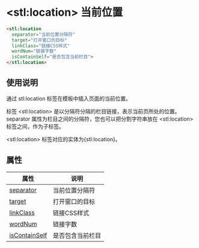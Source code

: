 ﻿# &lt;stl:location&gt; 当前位置

```html
<stl:location
  separator="当前位置分隔符"
  target="打开窗口的目标"
  linkClass="链接CSS样式"
  wordNum="链接字数"
  isContainSelf="是否包含当前栏目">
</stl:location>
```

## 使用说明

通过 stl:location 标签在模板中插入页面的当前位置。

标签 &lt;stl:location&gt; 是以分隔符分隔的栏目链接，表示当前页所处的位置。
separator 属性为栏目之间的分隔符，您也可以把分割字符串放在 &lt;stl:location&gt; 标签之间，作为子标签。

&lt;stl:location&gt; 标签对应的实体为{stl:location}。

## 属性

| 属性                                                  | 说明             |
| ----------------------------------------------------- | ---------------- |
| [separator](location/attributes?id=separator)         | 当前位置分隔符   |
| [target](location/attributes?id=target)               | 打开窗口的目标   |
| [linkClass](location/attributes?id=linkClass)         | 链接CSS样式      |
| [wordNum](location/attributes?id=wordNum)             | 链接字数         |
| [isContainSelf](location/attributes?id=isContainSelf) | 是否包含当前栏目 |